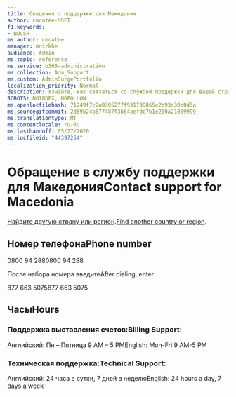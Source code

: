 ```yaml
---
title: Сведения о поддержке для Македония
author: cmcatee-MSFT
f1.keywords:
- NOCSH
ms.author: cmcatee
manager: mnirkhe
audience: Admin
ms.topic: reference
ms.service: o365-administration
ms.collection: Adm_Support
ms.custom: AdminSurgePortfolio
localization_priority: Normal
description: Узнайте, как связаться со службой поддержки для вашей страны или региона.
ROBOTS: NOINDEX, NOFOLLOW
ms.openlocfilehash: 71249f7c2a0305277f931730865e2b93d30c0d3a
ms.sourcegitcommit: 2d59b24b877487f3b84aefdc7b1e200a21009999
ms.translationtype: MT
ms.contentlocale: ru-RU
ms.lasthandoff: 05/27/2020
ms.locfileid: "44397254"
---
```

# <a name="contact-support-for-macedonia"></a><span data-ttu-id="bb339-103">Обращение в службу поддержки для Македония</span><span class="sxs-lookup"><span data-stu-id="bb339-103">Contact support for Macedonia</span></span>

<span data-ttu-id="bb339-104">[Найдите другую страну или регион](../contact-support-for-business-products.md).</span><span class="sxs-lookup"><span data-stu-id="bb339-104">[Find another country or region](../contact-support-for-business-products.md).</span></span>

## <a name="phone-number"></a><span data-ttu-id="bb339-105">Номер телефона</span><span class="sxs-lookup"><span data-stu-id="bb339-105">Phone number</span></span>
<span data-ttu-id="bb339-106">0800 94 288</span><span class="sxs-lookup"><span data-stu-id="bb339-106">0800 94 288</span></span>

<span data-ttu-id="bb339-107">После набора номера введите</span><span class="sxs-lookup"><span data-stu-id="bb339-107">After dialing, enter</span></span>

<span data-ttu-id="bb339-108">877 663 5075</span><span class="sxs-lookup"><span data-stu-id="bb339-108">877 663 5075</span></span>

## <a name="hours"></a><span data-ttu-id="bb339-109">Часы</span><span class="sxs-lookup"><span data-stu-id="bb339-109">Hours</span></span>
### <a name="billing-support"></a><span data-ttu-id="bb339-110">Поддержка выставления счетов:</span><span class="sxs-lookup"><span data-stu-id="bb339-110">Billing Support:</span></span>

<span data-ttu-id="bb339-111">Английский: Пн – Пятница 9 AM – 5 PM</span><span class="sxs-lookup"><span data-stu-id="bb339-111">English: Mon-Fri 9 AM-5 PM</span></span>

### <a name="technical-support"></a><span data-ttu-id="bb339-112">Техническая поддержка:</span><span class="sxs-lookup"><span data-stu-id="bb339-112">Technical Support:</span></span>

<span data-ttu-id="bb339-113">Английский: 24 часа в сутки, 7 дней в неделю</span><span class="sxs-lookup"><span data-stu-id="bb339-113">English: 24 hours a day, 7 days a week</span></span>
